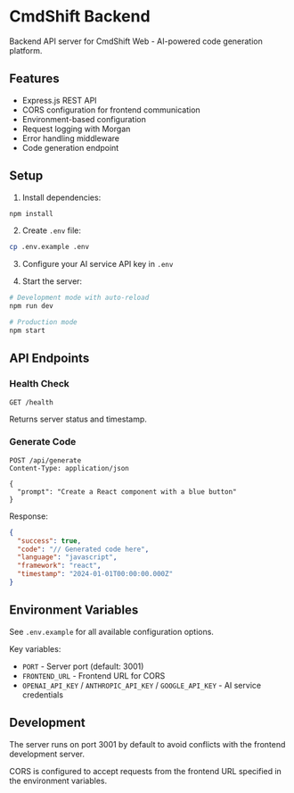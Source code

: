 # CmdShift Backend

Backend API server for CmdShift Web - AI-powered code generation platform.

## Features

- Express.js REST API
- CORS configuration for frontend communication
- Environment-based configuration
- Request logging with Morgan
- Error handling middleware
- Code generation endpoint

## Setup

1. Install dependencies:
```bash
npm install
```

2. Create `.env` file:
```bash
cp .env.example .env
```

3. Configure your AI service API key in `.env`

4. Start the server:
```bash
# Development mode with auto-reload
npm run dev

# Production mode
npm start
```

## API Endpoints

### Health Check
```
GET /health
```
Returns server status and timestamp.

### Generate Code
```
POST /api/generate
Content-Type: application/json

{
  "prompt": "Create a React component with a blue button"
}
```

Response:
```json
{
  "success": true,
  "code": "// Generated code here",
  "language": "javascript",
  "framework": "react",
  "timestamp": "2024-01-01T00:00:00.000Z"
}
```

## Environment Variables

See `.env.example` for all available configuration options.

Key variables:
- `PORT` - Server port (default: 3001)
- `FRONTEND_URL` - Frontend URL for CORS
- `OPENAI_API_KEY` / `ANTHROPIC_API_KEY` / `GOOGLE_API_KEY` - AI service credentials

## Development

The server runs on port 3001 by default to avoid conflicts with the frontend development server.

CORS is configured to accept requests from the frontend URL specified in the environment variables.